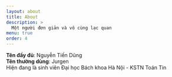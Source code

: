 ```yaml
---
layout: about
title: About
description: >
  Một người đơn giản và vô cùng lạc quan
menu: true
order: 4
---
```


**Tên đầy đủ**: Nguyễn Tiến Dũng  
**Tên thường dùng**: Jurgen  
Hiện đang là sinh viên Đại học Bách khoa Hà Nội - KSTN Toán Tin
